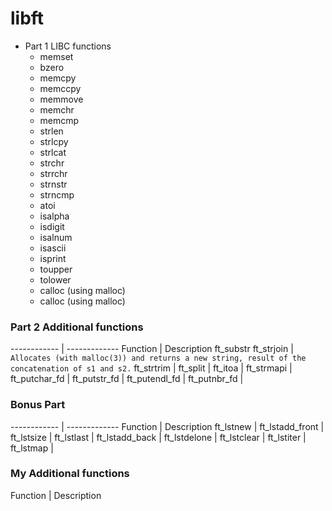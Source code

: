 # libft

- Part 1 LIBC functions
	- memset
  - bzero
  - memcpy
  - memccpy
  - memmove
  - memchr
  - memcmp
  - strlen
  - strlcpy
  - strlcat
  - strchr
  - strrchr
  - strnstr
  - strncmp
  - atoi
  - isalpha
  - isdigit
  - isalnum
  - isascii
  - isprint
  - toupper
  - tolower
  - calloc (using malloc)
  - calloc (using malloc)
### Part 2 Additional functions
------------ | -------------
Function | Description
ft_substr
ft_strjoin | `Allocates (with malloc(3)) and returns a new string, result of the concatenation of s1 and s2.`
ft_strtrim |
ft_split | 
ft_itoa |
ft_strmapi |
ft_putchar_fd |
ft_putstr_fd |
ft_putendl_fd |
ft_putnbr_fd |

### Bonus Part
------------ | -------------
Function | Description
ft_lstnew |
ft_lstadd_front |
ft_lstsize |
ft_lstlast |
ft_lstadd_back |
ft_lstdelone |
ft_lstclear |
ft_lstiter |
ft_lstmap |


### My Additional functions
Function | Description
